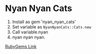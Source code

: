 # Nyan Nyan Cats

1. Install as gem 'nyan_nyan_cats'
2. Set variable as `NyanNyanCats::Cats.new`
3. Call variable.nyan
4. nyan nyan nyan.

[RubyGems Link](https://rubygems.org/gems/nyan_nyan_cats)
